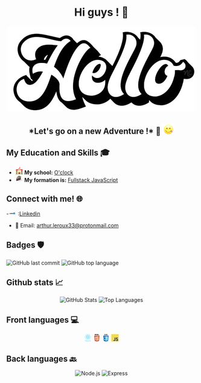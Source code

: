 <h1 align="center">Hi guys ! 👋</h1>

<p align="center">
  <img src="hello.gif" alt="hello">
</p>

<h2 align="center">*Let's go on a new Adventure !* 🚀 <img src="miam.gif" width="30"></h2>

## My Education and Skills 🎓

- <img src="school.gif" alt="school" width="20"> **My school:** [O'clock](https://oclock.io/)
- <img src="layercake-jsfs.png" alt="formation" width="20"> **My formation is:** [Fullstack JavaScript](https://oclock.io/formations/developpeur-web-fullstack-javascript)

## Connect with me! 🌐

-[<img src="linkedin.gif" alt="linkedin" width="20">](https://www.linkedin.com/in/arthur-leroux-068266227/) :<a align="center" href="https://www.linkedin.com/in/arthur-leroux-068266227/">Linkedin</a>
- 📧 Email: <arthur.leroux33@protonmail.com>

## Badges 🛡️

![GitHub last commit](https://img.shields.io/github/last-commit/Arthur-Leroux/RPG?style=flat-square)
![GitHub top language](https://img.shields.io/github/languages/top/Arthur-Leroux/hit-machine-nodejs?style=flat-square)

## Github stats 📈

<p align="center">
  <img src="https://github-readme-stats.vercel.app/api?username=Arthur-Leroux&theme=onedark&count=true" alt="GitHub Stats" width="400">
  <img src="https://github-readme-stats.vercel.app/api/top-langs?username=Arthur-Leroux&theme=onedark&count=true" alt="Top Languages" width="400">
</p>

## Front languages 💻

<p align="center">
  <img src="react.svg" alt="react" width="20"> <img src="html5.svg" alt="html5" width="20"> <img src="css3.svg" alt="css3" width="20"> <img src="javascript.svg" alt="javascript" width="20">
</p>

## Back languages 🔙

<p align="center">
  <img src="https://upload.wikimedia.org/wikipedia/commons/thumb/d/d9/Node.js_logo.svg/1280px-Node.js_logo.svg.png" alt="Node.js" width="20">
  <img src="https://upload.wikimedia.org/wikipedia/commons/thumb/6/64/Expressjs.png/256px-Expressjs.png" alt="Express" width="20">
</p>

